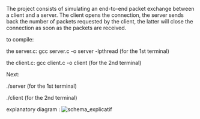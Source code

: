 The project consists of simulating an end-to-end packet exchange between a client and a server. The client opens the connection, the server sends back the number of packets requested by the client, the latter will close the connection as soon as the packets are received.

to compile:

the server.c: gcc server.c -o server -lpthread (for the 1st terminal)

the client.c: gcc client.c -o client (for the 2nd terminal)

Next:

./server (for the 1st terminal)

./client (for the 2nd terminal)

explanatory diagram :
![schema_explicatif](https://user-images.githubusercontent.com/73532355/147503297-4a0690a6-7fb6-4a2f-81df-aede87d60e4e.png)
